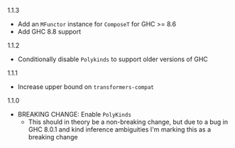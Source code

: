 1.1.3

* Add an `MFunctor` instance for `ComposeT` for GHC >= 8.6
* Add GHC 8.8 support

1.1.2

* Conditionally disable `Polykinds` to support older versions of GHC

1.1.1

* Increase upper bound on `transformers-compat`

1.1.0

* BREAKING CHANGE: Enable `PolyKinds`
    * This should in theory be a non-breaking change, but due to a bug in
      GHC 8.0.1 and kind inference ambiguities I'm marking this as a breaking
      change
